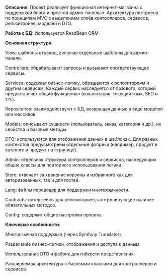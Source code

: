 **Описание**:
Проект реализует функционал интернет-магазина с поддержкой блога и простой админ-панелью. Архитектура построена по принципам MVC с выделением слоёв контроллеров, сервисов, репозиториев, моделей и DTO.

**Работа с БД**:
Используется ReadBean ORM

**Основная структура**:

View: шаблоны страниц, включая отдельные шаблоны для админ-панели.

Controllers: обрабатывают запросы и вызывают соответствующие сервисы.

Services: содержат бизнес-логику, обращаются к репозиториям и другим сервисам. Каждый сервис наследуется от базового, который предоставляет общий функционал (локализация, текущий язык, SEO и т.п.).

Repositories: взаимодействуют с БД, возвращая данные в виде моделей или массивов.

Models: описывают сущности (пользователь, заказ, категория и др.), их свойства и базовые методы.

DTO: используются для отображения данных в шаблонах. Для разных контекстов предусмотрены отдельные фабрики (например, продукт в каталоге и продукт на странице).

Admin: отдельная структура контроллеров и сервисов, наследующих общие классы для повторного использования логики.

Store: отвечает за хранение корзины и избранного как для авторизованных, так и для гостей.

Lang: файлы переводов для поддержки многоязычности.

Contracts: интерфейсы для репозиториев, контролирующие наличие обязательных методов.

Config: содержит общие настройки проекта.

**Ключевые особенности**:

Многоязычная поддержка (через Symfony Translator).

Разделение бизнес-логики, отображения и доступа к данным.

Использование DTO и фабрик для гибкости представления.

Расширяемая архитектура с базовыми классами для контроллеров и сервисов.
